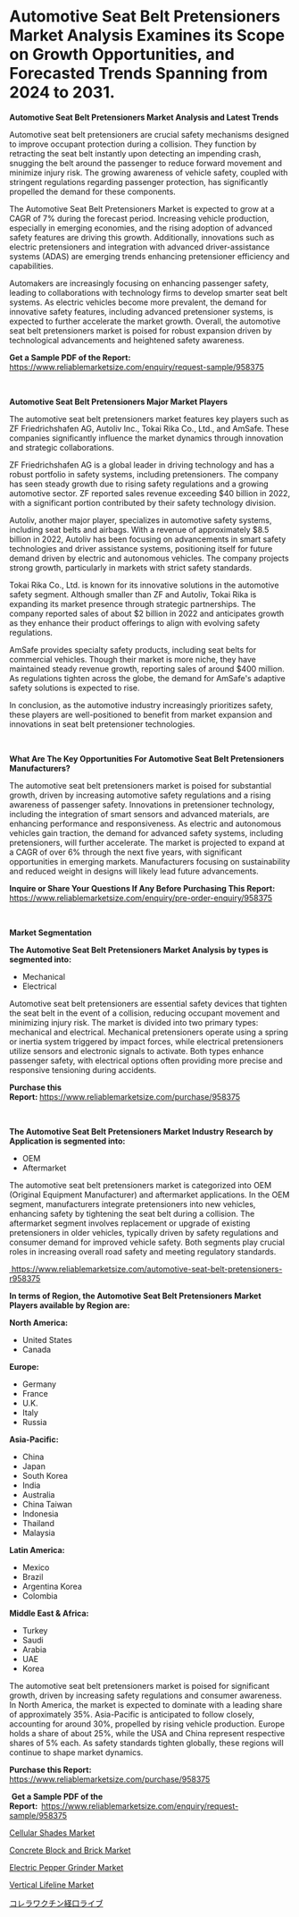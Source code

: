 <p><h1>Automotive Seat Belt Pretensioners Market Analysis Examines its Scope on Growth Opportunities, and Forecasted Trends Spanning from 2024 to 2031.</h1></p><p><strong>Automotive Seat Belt Pretensioners Market Analysis and Latest Trends</strong></p>
<p><p>Automotive seat belt pretensioners are crucial safety mechanisms designed to improve occupant protection during a collision. They function by retracting the seat belt instantly upon detecting an impending crash, snugging the belt around the passenger to reduce forward movement and minimize injury risk. The growing awareness of vehicle safety, coupled with stringent regulations regarding passenger protection, has significantly propelled the demand for these components.</p><p>The Automotive Seat Belt Pretensioners Market is expected to grow at a CAGR of 7% during the forecast period. Increasing vehicle production, especially in emerging economies, and the rising adoption of advanced safety features are driving this growth. Additionally, innovations such as electric pretensioners and integration with advanced driver-assistance systems (ADAS) are emerging trends enhancing pretensioner efficiency and capabilities. </p><p>Automakers are increasingly focusing on enhancing passenger safety, leading to collaborations with technology firms to develop smarter seat belt systems. As electric vehicles become more prevalent, the demand for innovative safety features, including advanced pretensioner systems, is expected to further accelerate the market growth. Overall, the automotive seat belt pretensioners market is poised for robust expansion driven by technological advancements and heightened safety awareness.</p></p>
<p><strong>Get a Sample PDF of the Report:&nbsp;</strong> <a href="https://www.reliablemarketsize.com/enquiry/request-sample/958375">https://www.reliablemarketsize.com/enquiry/request-sample/958375</a></p>
<p>&nbsp;</p>
<p><strong>Automotive Seat Belt Pretensioners Major Market Players</strong></p>
<p><p>The automotive seat belt pretensioners market features key players such as ZF Friedrichshafen AG, Autoliv Inc., Tokai Rika Co., Ltd., and AmSafe. These companies significantly influence the market dynamics through innovation and strategic collaborations.</p><p>ZF Friedrichshafen AG is a global leader in driving technology and has a robust portfolio in safety systems, including pretensioners. The company has seen steady growth due to rising safety regulations and a growing automotive sector. ZF reported sales revenue exceeding $40 billion in 2022, with a significant portion contributed by their safety technology division.</p><p>Autoliv, another major player, specializes in automotive safety systems, including seat belts and airbags. With a revenue of approximately $8.5 billion in 2022, Autoliv has been focusing on advancements in smart safety technologies and driver assistance systems, positioning itself for future demand driven by electric and autonomous vehicles. The company projects strong growth, particularly in markets with strict safety standards.</p><p>Tokai Rika Co., Ltd. is known for its innovative solutions in the automotive safety segment. Although smaller than ZF and Autoliv, Tokai Rika is expanding its market presence through strategic partnerships. The company reported sales of about $2 billion in 2022 and anticipates growth as they enhance their product offerings to align with evolving safety regulations.</p><p>AmSafe provides specialty safety products, including seat belts for commercial vehicles. Though their market is more niche, they have maintained steady revenue growth, reporting sales of around $400 million. As regulations tighten across the globe, the demand for AmSafe's adaptive safety solutions is expected to rise.</p><p>In conclusion, as the automotive industry increasingly prioritizes safety, these players are well-positioned to benefit from market expansion and innovations in seat belt pretensioner technologies.</p></p>
<p>&nbsp;</p>
<p><strong>What Are The Key Opportunities For Automotive Seat Belt Pretensioners Manufacturers?</strong></p>
<p><p>The automotive seat belt pretensioners market is poised for substantial growth, driven by increasing automotive safety regulations and a rising awareness of passenger safety. Innovations in pretensioner technology, including the integration of smart sensors and advanced materials, are enhancing performance and responsiveness. As electric and autonomous vehicles gain traction, the demand for advanced safety systems, including pretensioners, will further accelerate. The market is projected to expand at a CAGR of over 6% through the next five years, with significant opportunities in emerging markets. Manufacturers focusing on sustainability and reduced weight in designs will likely lead future advancements.</p></p>
<p><strong>Inquire or Share Your Questions If Any Before Purchasing This Report:</strong> <a href="https://www.reliablemarketsize.com/enquiry/pre-order-enquiry/958375">https://www.reliablemarketsize.com/enquiry/pre-order-enquiry/958375</a></p>
<p>&nbsp;</p>
<p><strong>Market Segmentation</strong></p>
<p><strong>The Automotive Seat Belt Pretensioners Market Analysis by types is segmented into:</strong></p>
<p><ul><li>Mechanical</li><li>Electrical</li></ul></p>
<p><p>Automotive seat belt pretensioners are essential safety devices that tighten the seat belt in the event of a collision, reducing occupant movement and minimizing injury risk. The market is divided into two primary types: mechanical and electrical. Mechanical pretensioners operate using a spring or inertia system triggered by impact forces, while electrical pretensioners utilize sensors and electronic signals to activate. Both types enhance passenger safety, with electrical options often providing more precise and responsive tensioning during accidents.</p></p>
<p><strong>Purchase this Report:&nbsp;</strong><a href="https://www.reliablemarketsize.com/purchase/958375">https://www.reliablemarketsize.com/purchase/958375</a></p>
<p>&nbsp;</p>
<p><strong>The Automotive Seat Belt Pretensioners Market Industry Research by Application is segmented into:</strong></p>
<p><ul><li>OEM</li><li>Aftermarket</li></ul></p>
<p><p>The automotive seat belt pretensioners market is categorized into OEM (Original Equipment Manufacturer) and aftermarket applications. In the OEM segment, manufacturers integrate pretensioners into new vehicles, enhancing safety by tightening the seat belt during a collision. The aftermarket segment involves replacement or upgrade of existing pretensioners in older vehicles, typically driven by safety regulations and consumer demand for improved vehicle safety. Both segments play crucial roles in increasing overall road safety and meeting regulatory standards.</p></p>
<p><a href="https://www.reliablemarketsize.com/automotive-seat-belt-pretensioners-r958375">&nbsp;https://www.reliablemarketsize.com/automotive-seat-belt-pretensioners-r958375</a></p>
<p><strong>In terms of Region, the Automotive Seat Belt Pretensioners Market Players available by Region are:</strong></p>
<p>
    <p> <strong> North America: </strong>
        <ul>
            <li>United States</li>
            <li>Canada</li>
        </ul>
        </p> 
    <p> <strong> Europe: </strong>
        <ul>
            <li>Germany</li>
            <li>France</li>
            <li>U.K.</li>
            <li>Italy</li>
            <li>Russia</li>
        </ul>
        </p> 
    <p> <strong> Asia-Pacific: </strong>
        <ul>
            <li>China</li>
            <li>Japan</li>
            <li>South Korea</li>
            <li>India</li>
            <li>Australia</li>
            <li>China Taiwan</li>
            <li>Indonesia</li>
            <li>Thailand</li>
            <li>Malaysia</li>
        </ul>
        </p> 
    <p> <strong> Latin America: </strong>
        <ul>
            <li>Mexico</li>
            <li>Brazil</li>
            <li>Argentina Korea</li>
            <li>Colombia</li>
        </ul>
        </p> 
    <p> <strong> Middle East & Africa: </strong>
        <ul>
            <li>Turkey</li>
            <li>Saudi</li>
            <li>Arabia</li>
            <li>UAE</li>
            <li>Korea</li>
        </ul>
    </p>
    </p>
<p><p>The automotive seat belt pretensioners market is poised for significant growth, driven by increasing safety regulations and consumer awareness. In North America, the market is expected to dominate with a leading share of approximately 35%. Asia-Pacific is anticipated to follow closely, accounting for around 30%, propelled by rising vehicle production. Europe holds a share of about 25%, while the USA and China represent respective shares of 5% each. As safety standards tighten globally, these regions will continue to shape market dynamics.</p></p>
<p><strong>Purchase this Report: </strong><a href="https://www.reliablemarketsize.com/purchase/958375">https://www.reliablemarketsize.com/purchase/958375</a></p>
<p>&nbsp;<strong>Get a Sample PDF of the Report:&nbsp;&nbsp;</strong><a href="https://www.reliablemarketsize.com/enquiry/request-sample/958375">https://www.reliablemarketsize.com/enquiry/request-sample/958375</a></p>
<p><strong></strong></p>
<p><p><a href="https://medium.com/@danielwardb654202/the-market-for-cellular-shades-market-is-examined-in-this-report-along-with-the-factors-that-are-a69bbdfb8324?postPublishedType=initial">Cellular Shades Market</a></p><p><a href="https://issuu.com/reportprime-2/docs/concrete-block-and-brick-market-siz_7f5af045f1d9b4">Concrete Block and Brick Market</a></p><p><a href="https://www.linkedin.com/pulse/insights-electric-pepper-grinder-market-size-which-expanding-vdspe?trackingId=stsIZZnmQuOACGAHm2alrQ%3D%3D">Electric Pepper Grinder Market</a></p><p><a href="https://medium.com/@danielwardb654202/the-vertical-lifeline-market-has-grown-significantly-as-a-result-of-several-important-causes-dedf8e01f78c?postPublishedType=initial">Vertical Lifeline Market</a></p><p><a href="https://medium.com/@harper17bmoles/cholera-vaccines-oral-live-market-%E3%81%AF-%E3%82%B3%E3%82%B9%E3%83%88%E7%AE%A1%E7%90%86%E3%81%A8%E5%8A%B9%E7%8E%87%E5%90%91%E4%B8%8A%E3%82%92%E5%84%AA%E5%85%88%E3%81%97%E3%81%BE%E3%81%99-%E3%81%95%E3%82%89%E3%81%AB-%E5%A0%B1%E5%91%8A%E6%9B%B8%E3%81%AF%E5%B8%82%E5%A0%B4%E3%81%AE%E9%9C%80%E8%A6%81%E9%9D%A2%E3%81%A8%E4%BE%9B%E7%B5%A6%E9%9D%A2%E3%81%AE%E4%B8%A1%E6%96%B9%E3%82%92%E3%82%AB%E3%83%90%E3%83%BC%E3%81%97%E3%81%A6%E3%81%84%E3%81%BE%E3%81%99-cholera-c07641cf6154">コレラワクチン経口ライブ</a></p></p>
